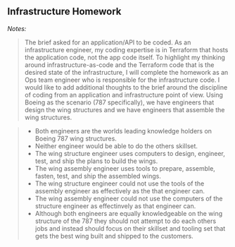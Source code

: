 ## Infrastructure Homework

_Notes:_

> The brief asked for an application/API to be coded.  As an infrastructure engineer, my coding expertise is in Terraform that hosts the application code, not the app code itself.  To highlight my thinking around infrastructure-as-code and the Terraform code that is the desired state of the infrastructure, I will complete the homework as an Ops team engineer who is responsible for the infrastructure code.
> I would like to add additional thoughts to the brief around the discipline of coding from an application and infrastructure point of view.
> Using Boeing as the scenario (787 specifically), we have engineers that design the wing structures and we have engineers that assemble the wing structures.  

> * Both engineers are the worlds leading knowledge holders on Boeing 787 wing structures. 
> * Neither engineer would be able to do the others skillset.
> * The wing structure engineer uses computers to design, engineer, test, and ship the plans to build the wings.
> * The wing assembly engineer uses tools to prepare, assemble, fasten, test, and ship the assembled wings.
> * The wing structure engineer could not use the tools of the assembly engineer as effectively as the that engineer can.
> * The wing assembly engineer could not use the computers of the structure engineer as effectinvely as that engineer can.
> * Although both engineers are equally knowledgeable on the wing structure of the 787 they should not attempt to do each others jobs and instead should focus on their skillset and tooling set that gets the best wing built and shipped to the customers.
